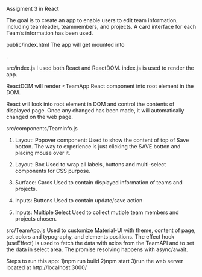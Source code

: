 Assigment 3 in React

The goal is to create an app to enable users to edit team information, including teamleader, teammembers, and projects. A card interface for each Team’s information has been used.

public/index.html
The app will get mounted into <main id="root"></div>.

src/index.js
I used both React and ReactDOM. index.js is used to render the app.

ReactDOM will render <TeamApp React component into root element in the DOM. 

React will look into root element in DOM and control the contents of displayed page. Once any changed has been made, it will automatically changed on the web page.

src/components/TeamInfo.js
1) Layout: Popover component:
Used to show the content of top of Save botton. The way to experience is just clicking the SAVE botton and placing mouse over it.

2) Layout: Box
Used to wrap all labels, buttons and multi-select components for CSS purpose.

3) Surface: Cards
Used to contain displayed information of teams and projects. 

4) Inputs: Buttons
Used to contain update/save action 

5) Inputs: Multiple Select
Used to collect mutiple team members and projects chosen. 

src/TeamApp.js
Used to customize Material-UI with theme, content of page, set colors and typography, and elements positions.
The effect hook (useEffect) is used to fetch the data with axios from the TeamAPI and to set the data in select area. The promise resolving happens with async/await. 

Steps to run this app:
1)npm run build
2)npm start
3)run the web server located at http://localhost:3000/